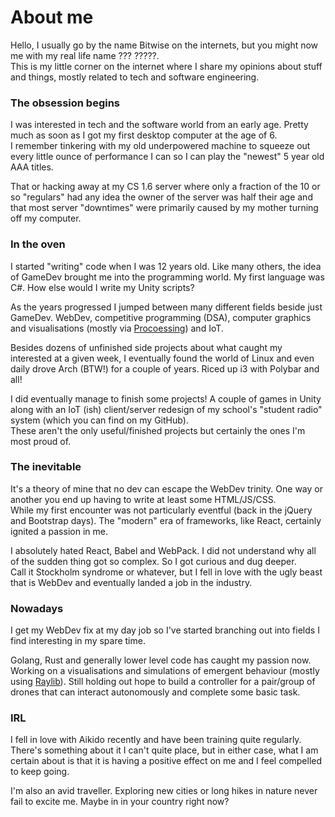 # About me

Hello, I usually go by the name Bitwise on the internets, but you might now me with my real life name ??? ?????.  
This is my little corner on the internet where I share my opinions about stuff and things, mostly related to tech and software engineering.

### The obsession begins

I was interested in tech and the software world from an early age. Pretty much as soon as I got my first desktop computer at the age of 6.  
I remember tinkering with my old underpowered machine to squeeze out every little ounce of performance I can so I can play the "newest" 5 year old AAA titles.

That or hacking away at my CS 1.6 server where only a fraction of the 10 or so "regulars" had any idea the owner of the server was half their age and that most server "downtimes" were primarily caused by my mother turning off my computer.

### In the oven

I started "writing" code when I was 12 years old. Like many others, the idea of GameDev brought me into the programming world.
My first language was C#. How else would I write my Unity scripts?

As the years progressed I jumped between many different fields beside just GameDev. WebDev, competitive programming (DSA), computer graphics and visualisations (mostly via [Procoessing](https://processing.org/)) and IoT.

Besides dozens of unfinished side projects about what caught my interested at a given week, I eventually found the world of Linux and even daily drove Arch (BTW!) for a couple of years. Riced up i3 with Polybar and all!

I did eventually manage to finish some projects! A couple of games in Unity along with an IoT (ish) client/server redesign of my school's "student radio" system (which you can find on my GitHub).  
These aren't the only useful/finished projects but certainly the ones I'm most proud of.

### The inevitable

It's a theory of mine that no dev can escape the WebDev trinity. One way or another you end up having to write at least some HTML/JS/CSS.  
While my first encounter was not particularly eventful (back in the jQuery and Bootstrap days). The "modern" era of frameworks, like React, certainly ignited a passion in me.

I absolutely hated React, Babel and WebPack. I did not understand why all of the sudden thing got so complex. So I got curious and dug deeper.  
Call it Stockholm syndrome or whatever, but I fell in love with the ugly beast that is WebDev and eventually landed a job in the industry.

### Nowadays

I get my WebDev fix at my day job so I've started branching out into fields I find interesting in my spare time.

Golang, Rust and generally lower level code has caught my passion now. Working on a visualisations and simulations of emergent behaviour (mostly using [Raylib](https://www.raylib.com/)). Still holding out hope to build a controller for a pair/group of drones that can interact autonomously and complete some basic task.

### IRL

I fell in love with Aikido recently and have been training quite regularly. There's something about it I can't quite place, but in either case, what I am certain about is that it is having a positive effect on me and I feel compelled to keep going.

I'm also an avid traveller. Exploring new cities or long hikes in nature never fail to excite me. Maybe in in your country right now?
